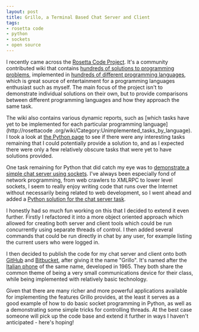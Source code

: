 ```yaml
--- 
layout: post
title: Grillo, a Terminal Based Chat Server and Client
tags: 
- rosetta code
- python
- sockets
- open source
---
```

I recently came across the [Rosetta Code Project](http://rosettacode.org/).
It's a community contributed wiki that contains [hundreds of solutions to
programming problems](http://rosettacode.org/wiki/Category:Programming_Tasks),
implemented in [hundreds of different programming
languages](http://rosettacode.org/wiki/Category:Programming_Languages), which
is great source of entertainment for a programming languages enthusiast such
as myself. The main focus of the project isn't to demonstrate individual
solutions on their own, but to provide comparisons between different
programming languages and how they approach the same task.

The wiki also contains various dynamic reports, such as [which tasks have yet
to be implemented for each particular programming language](http://rosettacode
.org/wiki/Category:Unimplemented_tasks_by_language). I took a look at [the
Python
page](http://rosettacode.org/wiki/Reports:Tasks_not_implemented_in_Python) to
see if there were any interesting tasks remaining that I could potentially
provide a solution to, and as I expected there were only a few relatively
obscure tasks that were yet to have solutions provided.

One task remaining for Python that did catch my eye was to [demonstrate a
simple chat server using sockets](http://rosettacode.org/wiki/Chat_server).
I've always been especially fond of network programming, from web crawlers to
XMLRPC to lower level sockets, I seem to really enjoy writing code that runs
over the Internet without necessarily being related to web development, so I
went ahead and added a [Python solution for the chat server
task](http://rosettacode.org/wiki/Chat_server#Python).

I honestly had so much fun working on this that I decided to extend it even
further. Firstly I refactored it into a more object oriented approach which
allowed for creating both server and client tools which could be run
concurrently using separate threads of control. I then added several commands
that could be run directly in chat by any user, for example listing the
current users who were logged in.

I then decided to publish the code for my chat server and client onto both
[GitHub](https://github.com/stephenmcd/grillo) and
[Bitbucket](https://bitbucket.org/stephenmcd/grillo), after giving it the name
"Grillo". It's named after the [Italian
phone](http://en.wikipedia.org/wiki/Grillo_telephone) of the same name,
developed in 1965. They both share the common theme of being a very small
communications device for their class, while being implemented with relatively
basic technology.

Given that there are many richer and more powerful applications available for
implementing the features Grillo provides, at the least it serves as a good
example of how to do basic socket programming in Python, as well as a
demonstrating some simple tricks for controlling threads. At the best case
someone will pick up the code base and extend it further in ways I haven't
anticipated - here's hoping!

